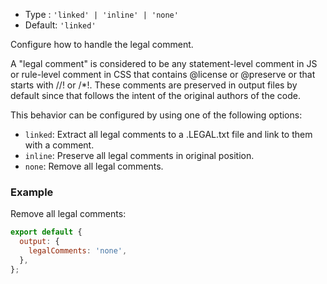 - Type : `'linked' | 'inline' | 'none'`
- Default: `'linked'`

Configure how to handle the legal comment.

A "legal comment" is considered to be any statement-level comment in JS or rule-level comment in CSS that contains @license or @preserve or that starts with //! or /\*!. These comments are preserved in output files by default since that follows the intent of the original authors of the code.

This behavior can be configured by using one of the following options:

- `linked`: Extract all legal comments to a .LEGAL.txt file and link to them with a comment.
- `inline`: Preserve all legal comments in original position.
- `none`: Remove all legal comments.

### Example

Remove all legal comments:

```js
export default {
  output: {
    legalComments: 'none',
  },
};
```
